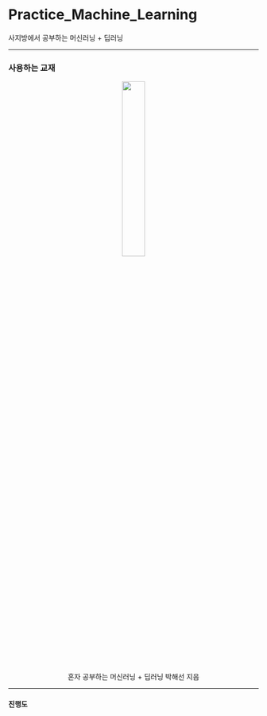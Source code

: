 # Practice_Machine_Learning
사지방에서 공부하는 머신러닝 + 딥러닝


* * *
### 사용하는 교재
 <p align="center"><img width="30%" src="https://user-images.githubusercontent.com/11778058/112754597-bd545400-9017-11eb-8d04-8fbe2d83b5b7.jpg" /></p>

 <p align="center"> 
 혼자 공부하는 머신러닝 + 딥러닝 박해선 지음
</p>

* * *

#### 진행도
